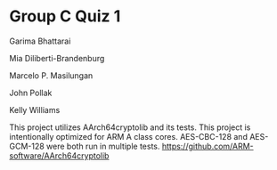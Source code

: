 # Group C Quiz 1

Garima Bhattarai

Mia Diliberti-Brandenburg

Marcelo P. Masilungan

John Pollak

Kelly Williams

This project utilizes AArch64cryptolib and its tests. This project is intentionally optimized for ARM A class cores. AES-CBC-128 and AES-GCM-128 were both run in multiple tests. https://github.com/ARM-software/AArch64cryptolib
